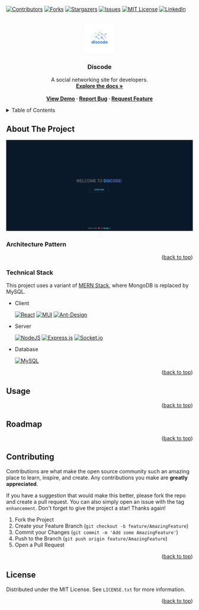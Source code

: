 <!-- Improved compatibility of back to top link: See: https://github.com/othneildrew/Best-README-Template/pull/73 -->
<a name="readme-top"></a>

<!-- PROJECT SHIELDS -->
<!--
*** I'm using markdown "reference style" links for readability.
*** Reference links are enclosed in brackets [ ] instead of parentheses ( ).
*** See the bottom of this document for the declaration of the reference variables
*** for contributors-url, forks-url, etc. This is an optional, concise syntax you may use.
*** https://www.markdownguide.org/basic-syntax/#reference-style-links
-->
[![Contributors][contributors-shield]][contributors-url]
[![Forks][forks-shield]][forks-url]
[![Stargazers][stars-shield]][stars-url]
[![Issues][issues-shield]][issues-url]
[![MIT License][license-shield]][license-url]
[![LinkedIn][linkedin-shield]][linkedin-url]

<!-- PROJECT LOGO -->
<br />
<div align="center">
  <a href="https://github.com/dat-roy/discode">
    <img src="https://raw.githubusercontent.com/dat-roy/discode/main/client/public/assets/img/logo.png" alt="Logo" width="80" height="80">
  </a>

  <h3 align="center">Discode</h3>

  <p align="center">
    A social networking site for developers.
    <br />
    <a href=""><strong>Explore the docs »</strong></a>
    <br />
    <br />
    <b>
    <a href="#comming-soon">View Demo</a>
    ·
    <a href="https://github.com/dat-roy/discode/issues">Report Bug</a>
    ·
    <a href="https://github.com/dat-roy/discode/labels/enhancement">Request Feature</a>
    </b>
  </p>
</div>

<!-- TABLE OF CONTENTS -->
<details>
  <summary>Table of Contents</summary>
  <ol>
    <li>
      <a href="#about-the-project">About The Project</a>
      <ul>
        <li><a href="#architecture-pattern">Architecture Pattern</a></li>
        <li><a href="#technical-stack">Technical Stack</a></li>
      </ul>
    </li>
    <li><a href="#usage">Usage</a></li>
    <li><a href="#roadmap">Roadmap</a></li>
    <li><a href="#contributing">Contributing</a></li>
    <li><a href="#license">License</a></li>
  </ol>
</details>

## About The Project

![Discode Landing Page](https://raw.githubusercontent.com/dat-roy/discode/assets/images/intro.png)

### Architecture Pattern

<p align="right">(<a href="#readme-top">back to top</a>)</p>

### Technical Stack
This project uses a variant of <a href="https://www.mongodb.com/mern-stack">MERN Stack</a>, where MongoDB is replaced by MySQL.

* Client
  
  [![React](https://img.shields.io/badge/react-%2320232a.svg?style=for-the-badge&logo=react&logoColor=%2361DAFB)][React-url]
  [![MUI](https://img.shields.io/badge/MUI-%230081CB.svg?style=for-the-badge&logo=mui&logoColor=white)][MUI-url]
  [![Ant-Design](https://img.shields.io/badge/-AntDesign-%230170FE?style=for-the-badge&logo=ant-design&logoColor=white)][Antd-url]
  
* Server

  [![NodeJS](https://img.shields.io/badge/node.js-6DA55F?style=for-the-badge&logo=node.js&logoColor=white)][NodeJs-url]
  [![Express.js](https://img.shields.io/badge/express.js-%23404d59.svg?style=for-the-badge&logo=express&logoColor=%2361DAFB)][ExpressJs-url]
  [![Socket.io](https://img.shields.io/badge/Socket.io-black?style=for-the-badge&logo=socket.io&badgeColor=010101)][SocketIo-url]
  
* Database
  
  [![MySQL](https://img.shields.io/badge/mysql-%2300f.svg?style=for-the-badge&logo=mysql&logoColor=white)][MySQL-url]



<p align="right">(<a href="#readme-top">back to top</a>)</p>

<!-- USAGE EXAMPLES -->
## Usage

<p align="right">(<a href="#readme-top">back to top</a>)</p>

<!-- ROADMAP -->
## Roadmap

<p align="right">(<a href="#readme-top">back to top</a>)</p>

<!-- CONTRIBUTING -->
## Contributing

Contributions are what make the open source community such an amazing place to learn, inspire, and create. Any contributions you make are **greatly appreciated**.

If you have a suggestion that would make this better, please fork the repo and create a pull request. You can also simply open an issue with the tag `enhancement`.
Don't forget to give the project a star! Thanks again!

1. Fork the Project
2. Create your Feature Branch (`git checkout -b feature/AmazingFeature`)
3. Commit your Changes (`git commit -m 'Add some AmazingFeature'`)
4. Push to the Branch (`git push origin feature/AmazingFeature`)
5. Open a Pull Request

<p align="right">(<a href="#readme-top">back to top</a>)</p>

<!-- LICENSE -->
## License

Distributed under the MIT License. See `LICENSE.txt` for more information.

<p align="right">(<a href="#readme-top">back to top</a>)</p>

<!-- MARKDOWN LINKS & IMAGES -->
<!-- https://www.markdownguide.org/basic-syntax/#reference-style-links -->
[contributors-shield]: https://img.shields.io/github/contributors/othneildrew/Best-README-Template.svg?style=for-the-badge
[contributors-url]: https://github.com/othneildrew/Best-README-Template/graphs/contributors
[forks-shield]: https://img.shields.io/github/forks/othneildrew/Best-README-Template.svg?style=for-the-badge
[forks-url]: https://github.com/dat-roy/discode/network/members
[stars-shield]: https://img.shields.io/github/stars/othneildrew/Best-README-Template.svg?style=for-the-badge
[stars-url]: https://github.com/othneildrew/Best-README-Template/stargazers
[issues-shield]: https://img.shields.io/github/issues/othneildrew/Best-README-Template.svg?style=for-the-badge
[issues-url]: https://github.com/othneildrew/Best-README-Template/issues
[license-shield]: https://img.shields.io/github/license/othneildrew/Best-README-Template.svg?style=for-the-badge
[license-url]: https://github.com/othneildrew/Best-README-Template/blob/master/LICENSE.txt
[linkedin-shield]: https://img.shields.io/badge/-LinkedIn-black.svg?style=for-the-badge&logo=linkedin&colorB=555
[linkedin-url]: https://linkedin.com/in/othneildrew
[React-url]: https://reactjs.org/
[MUI-url]: https://mui.com
[Antd-url]: https://ant.design
[NodeJs-url]: https://nodejs.org/en
[ExpressJs-url]: https://expressjs.com/
[SocketIo-url]: https://socket.io
[MySQL-url]: https://mysql.com

